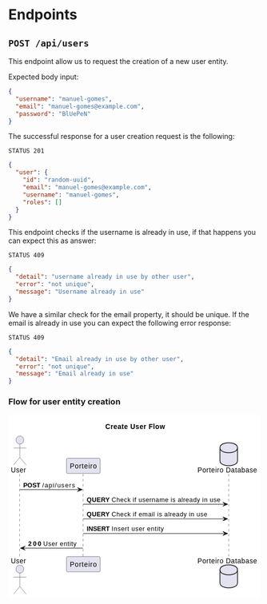 # Endpoints

## `POST /api/users`

This endpoint allow us to request the creation of a new user entity.

Expected body input:

```json
{
  "username": "manuel-gomes",
  "email": "manuel-gomes@example.com",
  "password": "BlUePeN"
}
```

The successful response for a user creation request is the following:

`STATUS 201`

```json
{
  "user": {
    "id": "random-uuid",
    "email": "manuel-gomes@example.com",
    "username": "manuel-gomes",
    "roles": []
  }
}
```

This endpoint checks if the username is already in use, if that happens you can expect this as answer:

`STATUS 409`

```json
{
  "detail": "username already in use by other user",
  "error": "not unique",
  "message": "Username already in use"
}
```

We have a similar check for the email property, it should be unique.
If the email is already in use you can expect the following error response:

`STATUS 409`

```json
{
  "detail": "Email already in use by other user",
  "error": "not unique",
  "message": "Email already in use"
}
```

### Flow for user entity creation 

<?xml version="1.0" encoding="us-ascii" standalone="no"?><svg xmlns="http://www.w3.org/2000/svg" xmlns:xlink="http://www.w3.org/1999/xlink" contentStyleType="text/css" height="366px" preserveAspectRatio="none" style="width:516px;height:366px;background:#FFFFFF;" version="1.1" viewBox="0 0 516 366" width="516px" zoomAndPan="magnify"><defs/><g><text fill="#000000" font-family="sans-serif" font-size="14" font-weight="bold" lengthAdjust="spacing" textLength="122" x="198.75" y="28.5352">Create User Flow</text><line style="stroke:#181818;stroke-width:0.5;stroke-dasharray:5.0,5.0;" x1="23" x2="23" y1="118.9766" y2="285.5293"/><line style="stroke:#181818;stroke-width:0.5;stroke-dasharray:5.0,5.0;" x1="153" x2="153" y1="118.9766" y2="285.5293"/><line style="stroke:#181818;stroke-width:0.5;stroke-dasharray:5.0,5.0;" x1="451.5" x2="451.5" y1="118.9766" y2="285.5293"/><text fill="#000000" font-family="sans-serif" font-size="14" lengthAdjust="spacing" textLength="31" x="5" y="116.0234">User</text><ellipse cx="23.5" cy="50.9883" fill="#E2E2F0" rx="8" ry="8" style="stroke:#181818;stroke-width:0.5;"/><path d="M23.5,58.9883 L23.5,85.9883 M10.5,66.9883 L36.5,66.9883 M23.5,85.9883 L10.5,100.9883 M23.5,85.9883 L36.5,100.9883 " fill="none" style="stroke:#181818;stroke-width:0.5;"/><text fill="#000000" font-family="sans-serif" font-size="14" lengthAdjust="spacing" textLength="31" x="5" y="298.0645">User</text><ellipse cx="23.5" cy="309.5176" fill="#E2E2F0" rx="8" ry="8" style="stroke:#181818;stroke-width:0.5;"/><path d="M23.5,317.5176 L23.5,344.5176 M10.5,325.5176 L36.5,325.5176 M23.5,344.5176 L10.5,359.5176 M23.5,344.5176 L36.5,359.5176 " fill="none" style="stroke:#181818;stroke-width:0.5;"/><rect fill="#E2E2F0" height="30.4883" rx="2.5" ry="2.5" style="stroke:#181818;stroke-width:0.5;" width="69" x="119" y="87.4883"/><text fill="#000000" font-family="sans-serif" font-size="14" lengthAdjust="spacing" textLength="55" x="126" y="108.0234">Porteiro</text><rect fill="#E2E2F0" height="30.4883" rx="2.5" ry="2.5" style="stroke:#181818;stroke-width:0.5;" width="69" x="119" y="284.5293"/><text fill="#000000" font-family="sans-serif" font-size="14" lengthAdjust="spacing" textLength="55" x="126" y="305.0645">Porteiro</text><text fill="#000000" font-family="sans-serif" font-size="14" lengthAdjust="spacing" textLength="122" x="387.5" y="116.0234">Porteiro Database</text><path d="M433.5,66.4883 C433.5,56.4883 451.5,56.4883 451.5,56.4883 C451.5,56.4883 469.5,56.4883 469.5,66.4883 L469.5,92.4883 C469.5,102.4883 451.5,102.4883 451.5,102.4883 C451.5,102.4883 433.5,102.4883 433.5,92.4883 L433.5,66.4883 " fill="#E2E2F0" style="stroke:#181818;stroke-width:1.5;"/><path d="M433.5,66.4883 C433.5,76.4883 451.5,76.4883 451.5,76.4883 C451.5,76.4883 469.5,76.4883 469.5,66.4883 " fill="none" style="stroke:#181818;stroke-width:1.5;"/><text fill="#000000" font-family="sans-serif" font-size="14" lengthAdjust="spacing" textLength="122" x="387.5" y="298.0645">Porteiro Database</text><path d="M433.5,311.0176 C433.5,301.0176 451.5,301.0176 451.5,301.0176 C451.5,301.0176 469.5,301.0176 469.5,311.0176 L469.5,337.0176 C469.5,347.0176 451.5,347.0176 451.5,347.0176 C451.5,347.0176 433.5,347.0176 433.5,337.0176 L433.5,311.0176 " fill="#E2E2F0" style="stroke:#181818;stroke-width:1.5;"/><path d="M433.5,311.0176 C433.5,321.0176 451.5,321.0176 451.5,321.0176 C451.5,321.0176 469.5,321.0176 469.5,311.0176 " fill="none" style="stroke:#181818;stroke-width:1.5;"/><polygon fill="#181818" points="141.5,146.2871,151.5,150.2871,141.5,154.2871,145.5,150.2871" style="stroke:#181818;stroke-width:1.0;"/><line style="stroke:#181818;stroke-width:1.0;" x1="23.5" x2="147.5" y1="150.2871" y2="150.2871"/><text fill="#000000" font-family="sans-serif" font-size="13" font-weight="bold" lengthAdjust="spacing" textLength="35" x="30.5" y="145.5449">POST</text><text fill="#000000" font-family="sans-serif" font-size="13" lengthAdjust="spacing" textLength="67" x="69.5" y="145.5449">/api/users</text><polygon fill="#181818" points="439.5,175.5977,449.5,179.5977,439.5,183.5977,443.5,179.5977" style="stroke:#181818;stroke-width:1.0;"/><line style="stroke:#181818;stroke-width:1.0;" x1="153.5" x2="445.5" y1="179.5977" y2="179.5977"/><text fill="#000000" font-family="sans-serif" font-size="13" font-weight="bold" lengthAdjust="spacing" textLength="47" x="160.5" y="174.8555">QUERY</text><text fill="#000000" font-family="sans-serif" font-size="13" lengthAdjust="spacing" textLength="223" x="211.5" y="174.8555">Check if username is already in use</text><polygon fill="#181818" points="439.5,204.9082,449.5,208.9082,439.5,212.9082,443.5,208.9082" style="stroke:#181818;stroke-width:1.0;"/><line style="stroke:#181818;stroke-width:1.0;" x1="153.5" x2="445.5" y1="208.9082" y2="208.9082"/><text fill="#000000" font-family="sans-serif" font-size="13" font-weight="bold" lengthAdjust="spacing" textLength="47" x="160.5" y="204.166">QUERY</text><text fill="#000000" font-family="sans-serif" font-size="13" lengthAdjust="spacing" textLength="196" x="211.5" y="204.166">Check if email is already in use</text><polygon fill="#181818" points="439.5,234.2188,449.5,238.2188,439.5,242.2188,443.5,238.2188" style="stroke:#181818;stroke-width:1.0;"/><line style="stroke:#181818;stroke-width:1.0;" x1="153.5" x2="445.5" y1="238.2188" y2="238.2188"/><text fill="#000000" font-family="sans-serif" font-size="13" font-weight="bold" lengthAdjust="spacing" textLength="47" x="160.5" y="233.4766">INSERT</text><text fill="#000000" font-family="sans-serif" font-size="13" lengthAdjust="spacing" textLength="107" x="211.5" y="233.4766">Insert user entity</text><polygon fill="#181818" points="34.5,263.5293,24.5,267.5293,34.5,271.5293,30.5,267.5293" style="stroke:#181818;stroke-width:1.0;"/><line style="stroke:#181818;stroke-width:1.0;" x1="28.5" x2="152.5" y1="267.5293" y2="267.5293"/><text fill="#000000" font-family="sans-serif" font-size="13" font-weight="bold" lengthAdjust="spacing" textLength="27" x="40.5" y="262.7871">200</text><text fill="#000000" font-family="sans-serif" font-size="13" lengthAdjust="spacing" textLength="68" x="71.5" y="262.7871">User entity</text><!--SRC=[bP2xRW8n44LxVyLe6wILY55AYZI4I3I1GBP8EMiFmOfViMSLyVUn5xI2aj9pZg-lPtPYZdafPRJeUN3sIGKdC_qEv1NDjS7lX4u8Dcn90AmI8HDqcHAysV0do6kuG86AGuAX8ipGLASH4HCRPM99XnWIaqbXnBlheH4Q6NlCD77TtndmUXKQ8SRq-SkaBg5jTzl3Pzk2n6XavLbC3zsOkg_kHxVUVnLvTIBr0-OurlNe24m6jELt-Wp6r_4ZAUJGs8SYDk-7zRxMtlZIW2zh8rzMURwxLUVLVruiYjpTMFy0]--></g></svg>